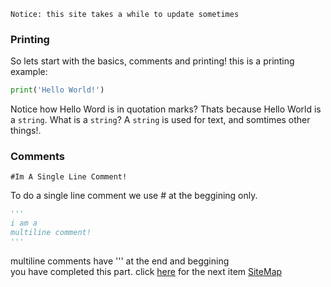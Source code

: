 `Notice: this site takes a while to update sometimes`
### Printing

So lets start with the basics, comments and printing!
this is a printing example:
```python
print('Hello World!') 
```
Notice how Hello Word is in quotation marks? Thats because Hello World is a `string`. What is a `string`? A `string` is used for text, and somtimes other things!.
### Comments
```
#Im A Single Line Comment!
```
To do a single line comment we use # at the beggining only.
```python
'''
i am a
multiline comment!
'''
```
multiline comments have ''' at the end and beggining\
you have completed this part. click [here](input.html) for the next item
[SiteMap](Map.html)
